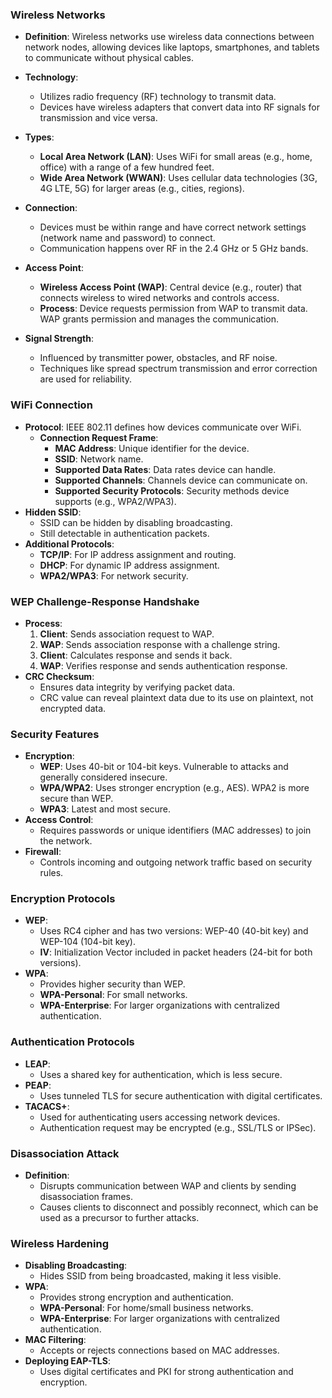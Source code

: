 ### Wireless Networks
- **Definition**: Wireless networks use wireless data connections between network nodes, allowing devices like laptops, smartphones, and tablets to communicate without physical cables.
    
- **Technology**:
    - Utilizes radio frequency (RF) technology to transmit data.
    - Devices have wireless adapters that convert data into RF signals for transmission and vice versa.
- **Types**:
    - **Local Area Network (LAN)**: Uses WiFi for small areas (e.g., home, office) with a range of a few hundred feet.
    - **Wide Area Network (WWAN)**: Uses cellular data technologies (3G, 4G LTE, 5G) for larger areas (e.g., cities, regions).
- **Connection**:
    - Devices must be within range and have correct network settings (network name and password) to connect.
    - Communication happens over RF in the 2.4 GHz or 5 GHz bands.
- **Access Point**:
    - **Wireless Access Point (WAP)**: Central device (e.g., router) that connects wireless to wired networks and controls access.
    - **Process**: Device requests permission from WAP to transmit data. WAP grants permission and manages the communication.
- **Signal Strength**:
    - Influenced by transmitter power, obstacles, and RF noise.
    - Techniques like spread spectrum transmission and error correction are used for reliability.

### WiFi Connection
- **Protocol**: IEEE 802.11 defines how devices communicate over WiFi.
    - **Connection Request Frame**:
        - **MAC Address**: Unique identifier for the device.
        - **SSID**: Network name.
        - **Supported Data Rates**: Data rates device can handle.
        - **Supported Channels**: Channels device can communicate on.
        - **Supported Security Protocols**: Security methods device supports (e.g., WPA2/WPA3).
- **Hidden SSID**:
    - SSID can be hidden by disabling broadcasting.
    - Still detectable in authentication packets.
- **Additional Protocols**:
    - **TCP/IP**: For IP address assignment and routing.
    - **DHCP**: For dynamic IP address assignment.
    - **WPA2/WPA3**: For network security.

### WEP Challenge-Response Handshake
- **Process**:
    1. **Client**: Sends association request to WAP.
    2. **WAP**: Sends association response with a challenge string.
    3. **Client**: Calculates response and sends it back.
    4. **WAP**: Verifies response and sends authentication response.
- **CRC Checksum**:
    - Ensures data integrity by verifying packet data.
    - CRC value can reveal plaintext data due to its use on plaintext, not encrypted data.

### Security Features
- **Encryption**:
    - **WEP**: Uses 40-bit or 104-bit keys. Vulnerable to attacks and generally considered insecure.
    - **WPA/WPA2**: Uses stronger encryption (e.g., AES). WPA2 is more secure than WEP.
    - **WPA3**: Latest and most secure.
- **Access Control**:
    - Requires passwords or unique identifiers (MAC addresses) to join the network.
- **Firewall**:
    - Controls incoming and outgoing network traffic based on security rules.

### Encryption Protocols
- **WEP**:
    - Uses RC4 cipher and has two versions: WEP-40 (40-bit key) and WEP-104 (104-bit key).
    - **IV**: Initialization Vector included in packet headers (24-bit for both versions).
- **WPA**:
    - Provides higher security than WEP.
    - **WPA-Personal**: For small networks.
    - **WPA-Enterprise**: For larger organizations with centralized authentication.

### Authentication Protocols
- **LEAP**:
    - Uses a shared key for authentication, which is less secure.
- **PEAP**:
    - Uses tunneled TLS for secure authentication with digital certificates.
- **TACACS+**:
    - Used for authenticating users accessing network devices.
    - Authentication request may be encrypted (e.g., SSL/TLS or IPSec).

### Disassociation Attack
- **Definition**:
    - Disrupts communication between WAP and clients by sending disassociation frames.
    - Causes clients to disconnect and possibly reconnect, which can be used as a precursor to further attacks.

### Wireless Hardening
- **Disabling Broadcasting**:
    - Hides SSID from being broadcasted, making it less visible.
- **WPA**:
    - Provides strong encryption and authentication.
    - **WPA-Personal**: For home/small business networks.
    - **WPA-Enterprise**: For larger organizations with centralized authentication.
- **MAC Filtering**:
    - Accepts or rejects connections based on MAC addresses.
- **Deploying EAP-TLS**:
    - Uses digital certificates and PKI for strong authentication and encryption.